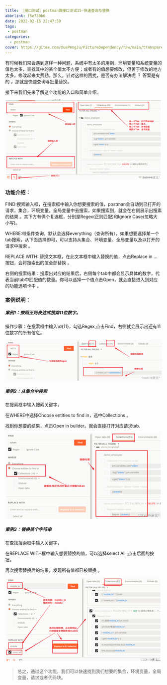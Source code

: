 ```yaml
---
title: 〖接口测试〗postman做接口测试15-快速查询与替换
abbrlink: f5e730b6
date: 2022-02-16 22:47:59
tags:
 - postman
categories:
  - postman
cover: https://gitee.com/XuePengJu/PictureDependency/raw/main/transparent_picture/transparent_picture%20(15).png
---
```


有时候我们常会遇到这样一种问题，系统中有太多的用例，环境变量和系统变量的值也太多，查找其中的某个值太不方便；或者有的值想要修改，但苦于修改的地方太多，修改起来太费劲。那么，针对这样的困扰，是否有办法解决呢 ？ 答案是有的 ，那就是快速查询与批量替换。

接下来我们先来了解这个功能的入口和简单介绍。

 ![img](/img/blog/postman/15/015-01.png)

### 功能介绍：

FIND:搜索输入框，在搜索框中输入你想要搜索的值，postman会自动到已打开的请求，集合，环境变量，全局变量中去搜索，如果搜索到，就会在右侧展示出搜素的结果 。其下方有俩个复选框，分别是Regex(正则匹配)和Ignore Case(忽略大小写)。

WHERE:带条件查询，默认会选择everything（查询所有），如果想要选择某一个tab搜索，从下面选择即可，可以支持从集合、环境变量、全局变量以及以打开的请求中搜索 。

REPLACE WITH: 替换文本框，在此文本框中输入替换的值，点击Replace in ... 按钮，会将搜索出的值全部替换 。

右侧的搜索结果：搜索出对应的结果后，右侧每个tab中都会显示具体的数字，代表当前tab中匹配值的数量。你可以选择一个值点击Open，就会直接进入到对应的功能选项卡中 。

### 案例说明：

##### 案例1：按照正则表达式搜索11位数字。

操作步骤：在搜索框中输入\d{11}，勾选Regex,点击Find，右侧就会展示出还有11位数字的所有信息。

![img](/img/blog/postman/15/015-02.png)

##### 案例2：从集合中搜索

在搜索框中输入搜索关键字，

在WHERE中选择Choose entities to find in，选中Collections 。

找到你想要的结果，点击Open in builder。就会直接打开对应请求tab.

![img](/img/blog/postman/15/015-03.png)

##### 案例3：替换某个字符串

在查找搜索框中输入关键字，

在REPLACE WITH框中输入想要替换的值，可以选择select All ,点击后面的按钮。

再次搜索替换后的结果，发现所有值都已被替换 。

![img](/img/blog/postman/15/015-04.png)

>  总之，通过这个功能，我们可以快速找到我们想要的集合，环境变量，全局变量，请求或者代码块。